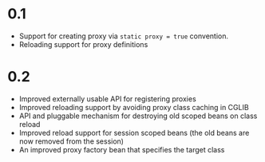 # 0.1

* Support for creating proxy via `static proxy = true` convention.
* Reloading support for proxy definitions

# 0.2 

* Improved externally usable API for registering proxies
* Improved reloading support by avoiding proxy class caching in CGLIB
* API and pluggable mechanism for destroying old scoped beans on class reload
* Improved reload support for session scoped beans (the old beans are now removed from the session)
* An improved proxy factory bean that specifies the target class
